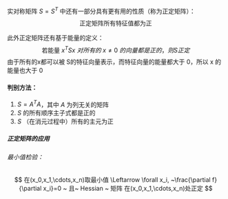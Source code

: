 实对称矩阵 $S=S^T$ 中还有一部分具有更有用的性质（称为正定矩阵）：
$$
\text{正定矩阵所有特征值都为正}
$$

此外正定矩阵还有基于能量的定义：
$$
\text{若能量}~x^TSx~对所有的 ~ x \ne0~ 的向量都是正的，则S正定
$$
由于所有的x都可以被 S的特征向量表示，而特征向量的能量都大于 0，所以 x 的能量也大于 0 

#### 判别方法：
1. $S = A^TA$，其中 $A$ 为列无关的矩阵
2.  $S$ 的所有顺序主子式都是正的
3.  $S$ （在消元过程中）所有的主元为正

##### 正定矩阵的应用
###### 最小值检验：
$$
在(x_0,x_1,\cdots,x_n)取最小值 \Leftarrow \forall x_i, ~\frac{\partial f}{\partial x_i}=0 ~ 且~ Hessian ~ 矩阵 在(x_0,x_1,\cdots,x_n)处正定
$$

